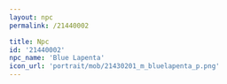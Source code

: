 ```yaml
---
layout: npc
permalink: /21440002

title: Npc
id: '21440002'
npc_name: 'Blue Lapenta'
icon_url: 'portrait/mob/21430201_m_bluelapenta_p.png'
---
```

